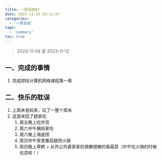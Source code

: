 ```yaml
---
title: 一周总结03
date: 2023-11-13 23:11:57
categories:
  - '一周总结'
tags:
  - 'summary'
toc: true
---
```


> 2023-11-06 至 2023-11-12

## 一、完成的事情

1. 完成郑烇计算机网络课程第一章

## 二、快乐的耽误

1. 上周末爸妈来，玩了一整个周末
2. 这周末回了趟家吃
   1. 周五晚上吃炸货
   2. 周六中午姨妈家吃
   3. 周六晚上海底捞
   4. 周日中午家里番茄腊肉火锅
   5. 周日晚上草糕 + 从外公外婆家拿的很嫩很嫩的香菇菜（中午吃火锅的时候也烫啦！）
